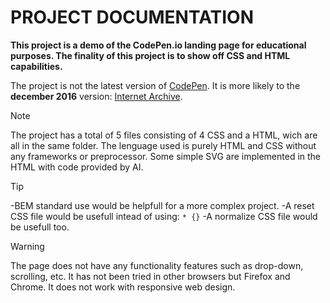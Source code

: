 # PROJECT DOCUMENTATION

**This project is a demo of the CodePen.io landing page for educational purposes. The finality of this project is to show off CSS and HTML capabilities.**

The project is not the latest version of [CodePen](https://codepen.io/). It is more likely to the **december 2016** version: [Internet Archive](http://web.archive.org/web/20161230130750/http://codepen.io/).

> [!NOTE]
> The project has a total of 5 files consisting of 4 CSS and a HTML, wich are all in the same folder.
> The lenguage used is purely HTML and CSS without any frameworks or preprocessor.
> Some simple SVG are implemented in the HTML with code provided by AI.

> [!TIP]
> -BEM standard use would be helpfull for a more complex project.
> -A reset CSS file would be usefull intead of using: `* {}`
> -A normalize CSS file would be usefull too.

> [!WARNING]
> The page does not have any functionality features such as drop-down, scrolling, etc.
> It has not been tried in other browsers but Firefox and Chrome.
> It does not work with responsive web design.
